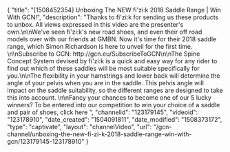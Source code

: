 {
    "title": "[1508452354] Unboxing The NEW fi'zi:k 2018 Saddle Range | Win With GCN!",
    "description": "Thanks to fi'zi:k for sending us these products to unbox. All views expressed in this video are the presenter's own.\n\nWe've seen fi'zi:k's new road shoes, and even their off road models over with our friends at GMBN. Now it's time for their 2018 saddle range, which Simon Richardson is here to unveil for the first time. \n\nSubscribe to GCN: http:\/\/gcn.eu\/SubscribeToGCN\n\nThe Spine Concept System devised by fi'zi:k is a quick and easy way for any rider to find out which of these saddles will be most suitable specifically for you.\n\nThe flexibility in your hamstrings and lower back will determine the angle of your pelvis when you are in the saddle. This pelvis angle will impact on the saddle suitability, so the different ranges are designed to take this into account. \n\nFancy your chances to become one of our 5 lucky winners? To be entered into our competition to win your choice of a saddle and pair of shoes, click here ",
    "channelid": "123179145",
    "videoid": "123178910",
    "date_created": "1504091811",
    "date_modified": "1508373172",
    "type": "captivate",
    "layout": "channelVideo",
    "url": "\/gcn-channel\/unboxing-the-new-fi-zi-k-2018-saddle-range-win-with-gcn\/123179145-123178910"
}